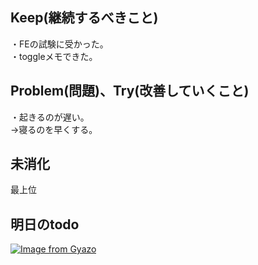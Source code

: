 ## Keep(継続するべきこと)
・FEの試験に受かった。  
・toggleメモできた。  

## Problem(問題)、Try(改善していくこと)  
・起きるのが遅い。  
→寝るのを早くする。 

## 未消化  
最上位  

## 明日のtodo  
[![Image from Gyazo](https://i.gyazo.com/1a3ed766af3b0fa728e681f05b07d53c.png)](https://gyazo.com/1a3ed766af3b0fa728e681f05b07d53c)